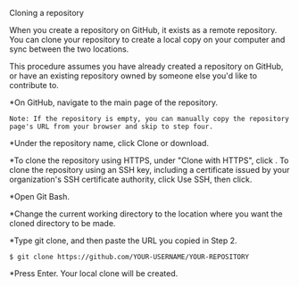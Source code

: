 Cloning a repository

When you create a repository on GitHub, it exists as a remote repository. You can clone your repository to create a local copy on your computer and sync between the two locations.

This procedure assumes you have already created a repository on GitHub, or have an existing repository owned by someone else you'd like to contribute to.

*On GitHub, navigate to the main page of the repository.

	Note: If the repository is empty, you can manually copy the repository page's URL from your browser and skip to step four.

*Under the repository name, click Clone or download.

*To clone the repository using HTTPS, under "Clone with HTTPS", click . To clone the repository using an SSH key, including a certificate issued by your organization's SSH certificate authority, click Use SSH, then click.

*Open Git Bash.

*Change the current working directory to the location where you want the cloned directory to be made.

*Type git clone, and then paste the URL you copied in Step 2.

	$ git clone https://github.com/YOUR-USERNAME/YOUR-REPOSITORY

*Press Enter. Your local clone will be created.

